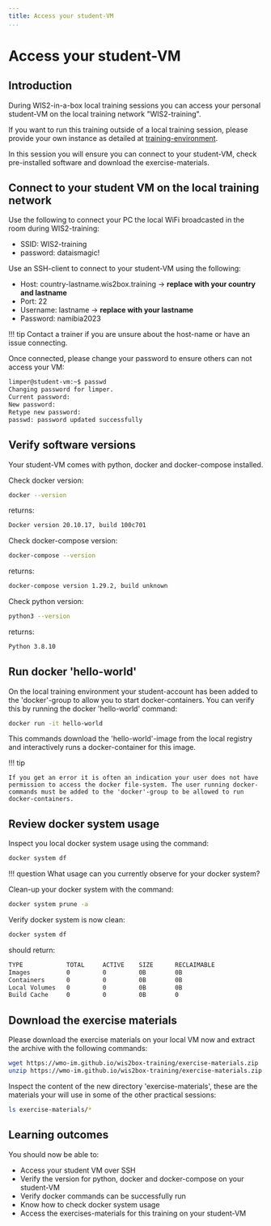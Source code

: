 ```yaml
---
title: Access your student-VM
...
```


# Access your student-VM

## Introduction

During WIS2-in-a-box local training sessions you can access your personal student-VM on the local training network "WIS2-training". 

If you want to run this training outside of a local training session, please provide your own instance as detailed at [training-environment](https://wmoomm-my.sharepoint.com/:p:/g/personal/tproescholdt_wmo_int/EQoxn5WS7kBAoe5iNyfeteABAjw67YZBvEWM92NlWUu5wQ?e=gtgm13).

In this session you will ensure you can connect to your student-VM, check pre-installed software and download the exercise-materials.

## Connect to your student VM on the local training network

Use the following to connect your PC the local WiFi broadcasted in the room during WIS2-training:

- SSID: WIS2-training
- password: dataismagic!

Use an SSH-client to connect to your student-VM using the following:

-   Host: country-lastname.wis2box.training -> **replace with your country and lastname**
-   Port: 22
-   Username: lastname -> **replace with your lastname**
-   Password: namibia2023

!!! tip
    Contact a trainer if you are unsure about the host-name or have an issue connecting. 

Once connected, please change your password to ensure others can not access your VM:

```bash
limper@student-vm:~$ passwd
Changing password for limper.
Current password:
New password:
Retype new password:
passwd: password updated successfully
```

## Verify software versions

Your student-VM comes with python, docker and docker-compose installed. 


Check docker version:
```bash
docker --version
```
returns:
```bash
Docker version 20.10.17, build 100c701
```

Check docker-compose version:
```bash
docker-compose --version
```
returns:
```bash
docker-compose version 1.29.2, build unknown
```

Check python version:
```bash
python3 --version
```
returns:
```bash
Python 3.8.10
```

## Run docker 'hello-world'

On the local training environment your student-account has been added to the 'docker'-group to allow you to start docker-containers. You can verify this by running the docker 'hello-world' command:

```bash
docker run -it hello-world
```

This commands download the 'hello-world'-image from the local registry and interactively runs a docker-container for this image.

!!! tip
    
    If you get an error it is often an indication your user does not have permission to access the docker file-system. The user running docker-commands must be added to the 'docker'-group to be allowed to run docker-containers.

## Review docker system usage 

Inspect you local docker system usage using the command:

```bash
docker system df
```

!!! question
    What usage can you currently observe for your docker system?

Clean-up your docker system with the command:

```bash
docker system prune -a
```

Verify docker system is now clean:
```bash
docker system df
```

should return:
```bash
TYPE            TOTAL     ACTIVE    SIZE      RECLAIMABLE
Images          0         0         0B        0B
Containers      0         0         0B        0B
Local Volumes   0         0         0B        0B
Build Cache     0         0         0B        0
```

## Download the exercise materials

Please download the exercise materials on your local VM now and extract the archive with the following commands:

```bash
wget https://wmo-im.github.io/wis2box-training/exercise-materials.zip
unzip https://wmo-im.github.io/wis2box-training/exercise-materials.zip
```

Inspect the content of the new directory 'exercise-materials', these are the materials your will use in some of the other practical sessions:

```bash
ls exercise-materials/*
```

## Learning outcomes

You should now be able to:

- Access your student VM over SSH
- Verify the version for python, docker and docker-compose on your student-VM
- Verify docker commands can be successfully run
- Know how to check docker system usage
- Access the exercises-materials for this training on your student-VM

